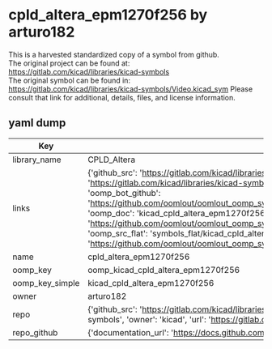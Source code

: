 # cpld_altera_epm1270f256 by arturo182  
This is a harvested standardized copy of a symbol from github.  
The original project can be found at:  
https://gitlab.com/kicad/libraries/kicad-symbols  
The original symbol can be found in:
https://gitlab.com/kicad/libraries/kicad-symbols/Video.kicad_sym
Please consult that link for additional, details, files, and license information.  
## yaml dump  
| Key | Value |  
| --- | --- |  
| library_name | CPLD_Altera |  
| links | {'github_src': 'https://gitlab.com/kicad/libraries/kicad-symbols/Video.kicad_sym', 'github_src_repo': 'https://gitlab.com/kicad/libraries/kicad-symbols', 'oomp_bot': 'kicad_cpld_altera_epm1270f256/working', 'oomp_bot_github': 'https://github.com/oomlout/oomlout_oomp_symbol_bot/tree/main/kicad_cpld_altera_epm1270f256/working', 'oomp_doc': 'kicad_cpld_altera_epm1270f256/working', 'oomp_doc_github': 'https://github.com/oomlout/oomlout_oomp_symbol_doc/tree/main/kicad_cpld_altera_epm1270f256/working', 'oomp_src_flat': 'symbols_flat/kicad_cpld_altera_epm1270f256/working', 'oomp_src_flat_github': 'https://github.com/oomlout/oomlout_oomp_symbol_src/tree/main/kicad_cpld_altera_epm1270f256/working'} |  
| name | cpld_altera_epm1270f256 |  
| oomp_key | oomp_kicad_cpld_altera_epm1270f256 |  
| oomp_key_simple | kicad_cpld_altera_epm1270f256 |  
| owner | arturo182 |  
| repo | {'github_src': 'https://gitlab.com/kicad/libraries/kicad-symbols/Video.kicad_sym', 'name': 'libraries/kicad-symbols', 'owner': 'kicad', 'url': 'https://gitlab.com/kicad/libraries/kicad-symbols'} |  
| repo_github | {'documentation_url': 'https://docs.github.com/rest/repos/repos#get-a-repository', 'message': 'Not Found'} |  

